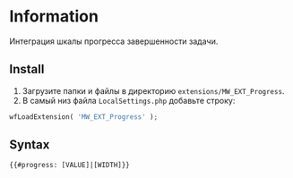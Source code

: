 # Information

Интеграция шкалы прогресса завершенности задачи.

## Install

1. Загрузите папки и файлы в директорию `extensions/MW_EXT_Progress`.
2. В самый низ файла `LocalSettings.php` добавьте строку:

```php
wfLoadExtension( 'MW_EXT_Progress' );
```

## Syntax

```html
{{#progress: [VALUE]|[WIDTH]}}
```

